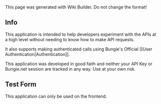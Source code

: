 <span class="wiki-builder">This page was generated with Wiki Builder. Do not change the format!</span>

## Info
This application is intended to help developers experiment with the APIs at a high level without needing to know how to make API requests.

It also supports making authenticated calls using Bungie's Official [[User Authentication|Authentication]].

This application was developed in good faith and neither your API Key or Bungie.net session are tracked in any way. Use at your own risk.

## Test Form
<span class="wiki-builder">This application can only be used on the frontend.</span>
<div id="api-test" ng-controller="ApiCtrl" api-test></div>